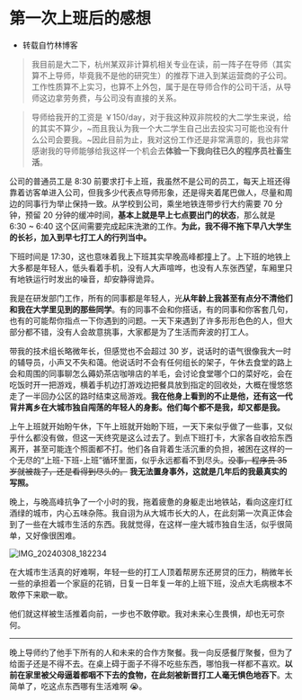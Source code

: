 # 第一次上班后的感想

- 转载自竹林博客

> 我目前是大二下，杭州某双非计算机相关专业在读，前一阵子在导师（其实算不上导师，毕竟我不是他的研究生）的推荐下进入到某运营商的子公司。工作性质算不上实习，也算不上外包，属于是在导师合作的公司干活，从导师这边拿劳务费，与公司没有直接的关系。

> 导师给我开的工资是 ￥150/day，对于我这种双非院校的大二学生来说，给的其实不算少，~而且我认为我一个大二学生自己出去投实习可能也没有什么公司会要我。~因此目前为止，我对这份工作还是非常满意的，我也非常感谢我的导师能够给我这样一个机会去**体验一下我向往已久的程序员社畜生活**。

公司的普通员工是 8:30 前要求打卡上班，我虽然不是公司的员工，每天上班还得靠着访客单进入公司，但我多少代表点导师形象，还是得夹着尾巴做人，尽量和周边的同事行为举止保持一致。从学校到公司，乘坐地铁连带步行大约需要 70 分钟，预留 20 分钟的缓冲时间，**基本上就是早上七点要出门的状态**，那么就是 6:30 ~ 6:40 这个区间需要完成起床洗漱的工作。**为此，我不得不拖下早八大学生的长衫，加入到早七打工人的行列当中。**

下班时间是 17:30，这也意味着我上下班其实早晚高峰都撞上了。上下班的地铁上大多都是年轻人，低头看着手机，没有人大声喧哗，也没有人东张西望，车厢里只有地铁运行时发出的噪音，却安静得诡异。

我是在研发部门工作，所有的同事都是年轻人，光**从年龄上我甚至有点分不清他们和我在大学里见到的那些同学**。有的同事不会和你搭话，有的同事和你客套几句，也有的可能帮你指点一下你遇到的问题。一天下来遇到了许多形形色色的人，但大部分都不错，没有人会故意挑事，大家都是为了生活而奔波的打工人。

带我的技术组长略微年长，但感觉也不会超过 30  岁，说话时的语气很像我大一时的辅导员，小声又不失和蔼。他说话时不会有任何组长的架子，午休去食堂的路上会和周围的同事聊怎么薅奶茶店咖啡店的羊毛，会讨论食堂哪个口的菜好吃，会在吃饭时开一把游戏，横着手机边打游戏边把餐具放到指定的回收处，大概在慢悠悠走了一半回办公区的路时结束这局游戏。**我在他身上看到的不止是他，还有这一代背井离乡在大城市独自闯荡的年轻人的身影。他们每个都不是我，却又都是我。**

上午上班就开始盼午休，下午上班就开始盼下班，一天下来似乎做了一些事，又似乎什么都没有做，但这一天终究是这么过去了。到点下班打卡，大家各自收拾东西离开，甚至可能连个照面都不打。他们各自背着生活沉重的负担，被困在这样的一个无尽的“上班-下班-上班”循环里面，似乎永远都看不到尽头。~~没事，程序员 35 岁就被裁了，还是看得到尽头的。~~ **我无法置身事外，这就是几年后的我最真实的写照。**

晚上，与晚高峰抗争了一个小时的我，拖着疲惫的身躯走出地铁站，看向这座灯红酒绿的城市，内心五味杂陈。我自诩为从大城市长大的人，在此刻第一次真正体会到了一些在大城市生活的东西。我就觉得，在这样一座大城市独自生活，似乎很简单，又好像很困难。

![IMG_20240308_182234](https://bu.dusays.com/2024/03/10/65eccb7c02fcc.jpg)

在大城市生活真的好难啊，年轻一些的打工人顶着帮房东还房贷的压力，稍微年长一些的承担着一个家庭的花销，日复一日年复一年的上班下班，没点大毛病根本不敢停下来歇一歇。

他们就这样被生活推着向前，一步也不敢停歇。我对未来心生畏惧，却也无可奈何。

---

晚上导师约了他手下所有的人和未来的合作方聚餐。我一向反感餐厅聚餐，但为了给面子还是不得不去。在桌上碍于面子不得不吃些东西，哪怕我一样都不喜欢。**以前在家里被父母逼着都咽不下去的食物，在此刻被新晋打工人毫无惧色地吞下**。太简单了，吃这点东西哪有生活难啊 😭。